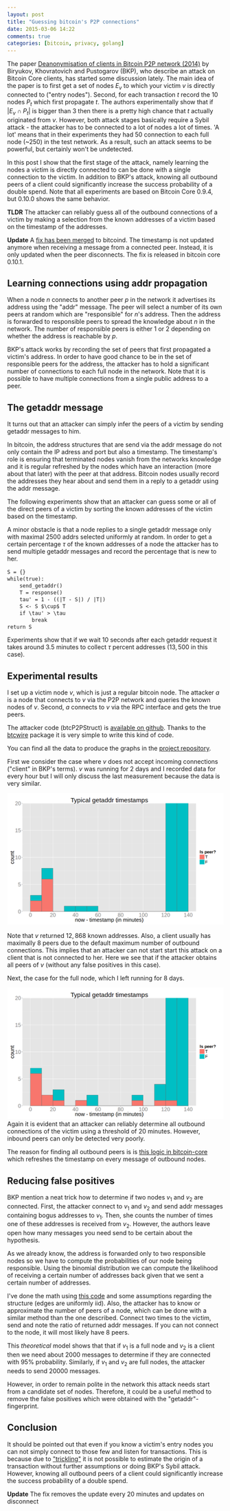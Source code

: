 ```yaml
---
layout: post
title: "Guessing bitcoin's P2P connections"
date: 2015-03-06 14:22
comments: true
categories: [bitcoin, privacy, golang]
---
```

The paper [Deanonymisation of clients in Bitcoin P2P network (2014)](http://arxiv.org/abs/1405.7418) by Biryukov, Khovratovich and Pustogarov (BKP), who describe an attack on Bitcoin Core clients, has started some discussion lately.
The main idea of the paper is to first get a set of nodes $E_v$ to which your victim $v$ is directly connected to ("entry nodes").
Second, for each transaction $t$ record the $10$ nodes $P_t$ which first propagate $t$. 
The authors experimentally show that if $|E_v \cap P_t|$ is bigger than $3$ then there is a pretty high chance that $t$ actually originated from $v$.
However, both attack stages basically require a Sybil attack - the attacker has to be connected to a lot of nodes a lot of times.
'A lot' means that in their experiments they had 50 connection to each full node (~250) in the test network.
As a result, such an attack seems to be powerful, but certainly won't be undetected.

In this post I show that the first stage of the attack, namely learning the nodes a victim is directly connected to can
be done with a single connection to the victim.
In addition to BKP's attack, knowing all outbound peers of a client could significantly increase the success probability of a double spend.
Note that all experiments are based on Bitcoin Core 0.9.4, but 0.10.0 shows the same behavior.

**TLDR** The attacker can reliably guess all of the outbound connections of a victim by making a selection from the known addresses of a victim based on the timestamp of the addresses.

**Update** A [fix has been merged](https://github.com/bitcoin/bitcoin/pull/5860) to bitcoind. The timestamp is not updated anymore when receiving a message from a connected peer. Instead, it is only updated when the peer disconnects. The fix is released in bitcoin core 0.10.1.

<!-- more -->

Learning connections using addr propagation
---
When a node $n$ connects to another peer $p$ in the network it advertises its address using the "addr" message.
The peer will select a number of its own peers at random which are "responsible" for $n$'s address.
Then the address is forwarded to responsible peers to spread the knowledge about $n$ in the network.
The number of responsible peers is either $1$ or $2$ depending on whether the address is reachable by $p$.

BKP's attack works by recording the set of peers that first propagated a victim's address.
In order to have good chance to be in the set of responsible peers for the address, the attacker has to hold
a significant number of connections to each full node in the network.
Note that it is possible to have multiple connections from a single public address to a peer.

The getaddr message
---
It turns out that an attacker can simply infer the peers of a victim by sending getaddr messages to him.

In bitcoin, the address structures that are send via the addr message do not only contain the IP adress and port
but also a timestamp.
The timestamp's role is ensuring that terminated nodes vanish from the networks knowledge and it is regular refreshed by
the nodes which have an interaction (more about that later) with the peer at that address.
Bitcoin nodes usually record the addresses they hear about and send them in a reply to a getaddr using the addr message.

The following experiments show that an attacker can guess some or all of the direct peers of a victim
by sorting the known addresses of the victim based on the timestamp.

A minor obstacle is that a node replies to a single getaddr message only with maximal 2500 addrs selected uniformly at random.
In order to get a certain percentage $\tau$ of the known addresses of a node the attacker has to send multiple 
getaddr messages and record the percentage that is new to her.

```
S = {}
while(true):
    send_getaddr()
    T = response()
    tau' = 1 - ((|T - S|) / |T|) 
    S <- S $\cup$ T
    if \tau' > \tau
        break
return S
```

Experiments show that if we wait 10 seconds after each getaddr request it takes around $3.5$ minutes to collect $\tau$ percent addresses ($13,500$ in this case).

Experimental results
---
I set up a victim node $v$, which is just a regular bitcoin node. 
The attacker $a$ is a node that connects to $v$ via the P2P network and queries the known nodes of $v$.
Second, $a$ connects to $v$ via the RPC interface and gets the true peers.

The attacker code (btcP2PStruct) is [available on github](https://github.com/jonasnick/btcP2PStruct).
Thanks to the [btcwire](https://github.com/conformal/btcwire) package it is very simple to write this kind of code.

You can find all the data to produce the graphs in the [project repository](https://github.com/jonasnick/btcP2PStruct/data).

First we consider the case where $v$ does not accept incoming connections ("client" in BKP's terms).
$v$ was running for 2 days and I recorded data for every hour but I will only discuss the last measurement 
because the data is very similar.
<div class="text-image-big">
<img src="/images/guessing_btc_peers/client-histogram.png">
</div>

Note that $v$ returned $12,868$ known addresses. 
Also, a client usually has maximally 8 peers due to the default maximum number of outbound connections.
This implies that an attacker can not start start this attack on a client that is not connected to her.
Here we see that if the attacker obtains all peers of $v$ (without any false positives in this case).

Next, the case for the full node, which I left running for 8 days.
<div class="text-image-big">
<img src="/images/guessing_btc_peers/full_node-histogram.png">
</div>
Again it is evident that an attacker can reliably determine all outbound connections of the victim using a threshold of 20 minutes. 
However, inbound peers can only be detected very poorly.

The reason for finding all outbound peers is is [this logic in bitcoin-core](https://github.com/bitcoin/bitcoin/blob/249bf0e0492758d71dc5d8fa77103b31b604979f/src/main.cpp#L4192) which refreshes the timestamp on every message of outbound nodes.

Reducing false positives
---
BKP mention a neat trick how to determine if two nodes $v_1$ and $v_2$ are connected.
First, the attacker connect to $v_1$ and $v_2$ and send addr messages containing bogus addresses to $v_1$.
Then, she counts the number of times one of these addresses is received from $v_2$.
However, the authors leave open how many messages you need send to be certain about the hypothesis.

As we already know, the address is forwarded only to two responsible nodes so we have to compute the 
probabilities of our node being responsible.
Using the binomial distribution we can compute the likelihood of receiving a certain number of addresses back
given that we sent a certain number of addresses.

I've done the math using [this code](https://github.com/jonasnick/btcP2PStruct/blob/master/prob/is_connected_prob.py) and some assumptions regarding the structure (edges are uniformly iid).
Also, the attacker has to know or approximate the number of peers of a node, which can be done
with a similar method than the one described. 
Connect two times to the victim, send and note the ratio of returned addr messages.
If you can not connect to the node, it will most likely have 8 peers.

This *theoretical* model shows that that if $v_1$ is a full node and $v_2$ is a client then we need about 2000 messages to determine if they are connected with 95% probability. 
Similarly, if $v_1$ and $v_2$ are full nodes, the attacker needs to send 20000 messages.

However, in order to remain polite in the network this attack needs start from a candidate set of nodes.
Therefore, it could be a useful method to remove the false positives which were obtained with the "getaddr"-fingerprint.

Conclusion
---
It should be pointed out that even if you know a victim's entry nodes you can not simply connect to those few and listen for transactions. 
This is because due to ["trickling"](https://en.bitcoin.it/wiki/Satoshi_Client_Transaction_Exchange) it is not possible to estimate the origin of a transaction without further assumptions or doing BKP's Sybil attack.
However, knowing all outbound peers of a client could significantly increase the success probability of a double spend.

**Update** The fix removes the update every 20 minutes and updates on disconnect


